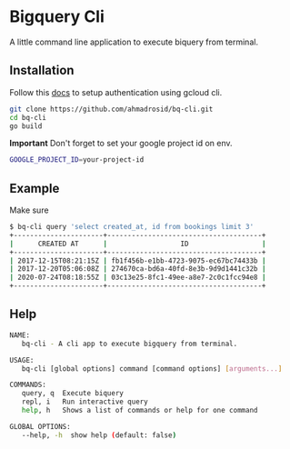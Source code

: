 # Bigquery Cli

A little command line application to execute biquery from terminal.

## Installation

Follow this [docs](https://cloud.google.com/bigquery/docs/reference/libraries) to setup authentication using gcloud cli.
```bash
git clone https://github.com/ahmadrosid/bq-cli.git
cd bq-cli
go build
```

**Important**
Don't forget to set your google project id on env.

```bash
GOOGLE_PROJECT_ID=your-project-id
```

## Example

Make sure 

```bash
$ bq-cli query 'select created_at, id from bookings limit 3'
+----------------------+--------------------------------------+
|      CREATED AT      |                  ID                  |
+----------------------+--------------------------------------+
| 2017-12-15T08:21:15Z | fb1f456b-e1bb-4723-9075-ec67bc74433b |
| 2017-12-20T05:06:08Z | 274670ca-bd6a-40fd-8e3b-9d9d1441c32b |
| 2020-07-24T08:18:55Z | 03c13e25-8fc1-49ee-a8e7-2c0c1fcc94e8 |
+----------------------+--------------------------------------+
```

## Help

```bash
NAME:
   bq-cli - A cli app to execute bigquery from terminal.

USAGE:
   bq-cli [global options] command [command options] [arguments...]

COMMANDS:
   query, q  Execute biquery
   repl, i   Run interactive query
   help, h   Shows a list of commands or help for one command

GLOBAL OPTIONS:
   --help, -h  show help (default: false)
```
